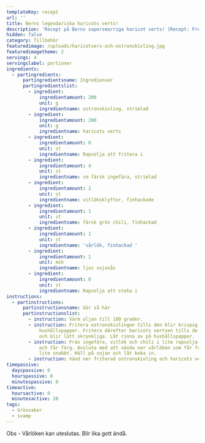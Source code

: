 ```yaml
---
templateKey: recept
url: ''
title: Berns legendariska haricots verts!
description: 'Recept på Berns supersmarriga haricot verts! (Recept: Fredrik Krook)'
hidden: false
category: Tillbehör
featuredimage: /uploads/haricotvers-och-ostronskivling.jpg
featuredimagetheme: 2
servings: 4
servingslabel: portioner
ingredients:
  - partingredients:
      partingredientsname: Ingredienser
      partingredientslist:
        - ingredient:
            ingredientamount: 200
            unit: g
            ingredientname: ostronskivling, strimlad
        - ingredient:
            ingredientamount: 200
            unit: g
            ingredientname: haricots verts
        - ingredient:
            ingredientamount: 0
            unit: st
            ingredientname: Rapsolja att fritera i
        - ingredient:
            ingredientamount: 4
            unit: st
            ingredientname: cm färsk ingefära, strimlad
        - ingredient:
            ingredientamount: 2
            unit: st
            ingredientname: vitlöksklyftor, finhackade
        - ingredient:
            ingredientamount: 1
            unit: st
            ingredientname: färsk grön chili, finhackad
        - ingredient:
            ingredientamount: 1
            unit: st
            ingredientname: 'vårlök, finhackad '
        - ingredient:
            ingredientamount: 1
            unit: msk
            ingredientname: ljus sojasås
        - ingredient:
            ingredientamount: 0
            unit: st
            ingredientname: Rapsolja att steka i
instructions:
  - partinstructions:
      partinstructionsname: Gör så här
      partinstructionslist:
        - instruction: Värm oljan till 180 grader.
        - instruction: Fritera ostronskivlingen tills den blir krispig. Låt rinna av på
            hushållspapper. Fritera därefter haricots vertsen tills de får färg
            och blir lätt skrynkliga. Låt rinna av på hushållspapper.
        - instruction: Fräs ingefära, vitlök och chili i lite rapsolja tills allt mjuknar
            och får färg. Avsluta med att vända ner vårlöken som får fräsa med
            lite snabbt. Häll på sojan och låt koka in.
        - instruction: Vänd ner friterad ostronskivling och haricots verts. Servera genast.
timepassive:
  dayspassive: 0
  hourspassive: 0
  minutespassive: 0
timeactive:
  hoursactive: 0
  minutesactive: 20
tags:
  - Grönsaker
  - svamp
---
```


O﻿bs - Vårlöken kan uteslutas. Blir lika gott ändå.
